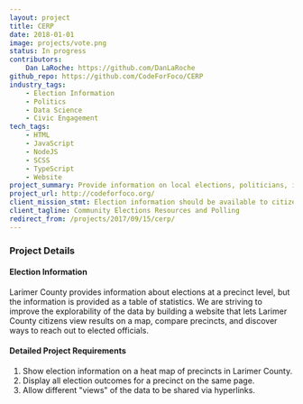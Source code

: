```yaml
---
layout: project
title: CERP
date: 2018-01-01
image: projects/vote.png
status: In progress
contributors:
    Dan LaRoche: https://github.com/DanLaRoche
github_repo: https://github.com/CodeForFoco/CERP
industry_tags:
    - Election Information
    - Politics
    - Data Science
    - Civic Engagement
tech_tags:
    - HTML
    - JavaScript
    - NodeJS
    - SCSS
    - TypeScript
    - Website
project_summary: Provide information on local elections, politicians, issues, and political outcomes. Visualize and share results.
project_url: http://codeforfoco.org/
client_mission_stmt: Election information should be available to citizens in an easy to understand, fun to explore, and overall interesting way so that our community can better understand itself and its political past, present, and future.
client_tagline: Community Elections Resources and Polling
redirect_from: /projects/2017/09/15/cerp/
---
```


### Project Details
#### Election Information
Larimer County provides information about elections at a precinct level, but the information is provided as a table of statistics. We are striving to improve the explorability of the data by building a website that lets Larimer County citizens view results on a map, compare precincts, and discover ways to reach out to elected officials.

#### Detailed Project Requirements
1. Show election information on a heat map of precincts in Larimer County.
2. Display all election outcomes for a precinct on the same page.
3. Allow different "views" of the data to be shared via hyperlinks.
